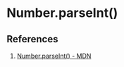 # Number.parseInt()

## References

1. [Number.parseInt() - MDN](https://developer.mozilla.org/en-US/docs/Web/JavaScript/Reference/Global_Objects/Number/parseInt)